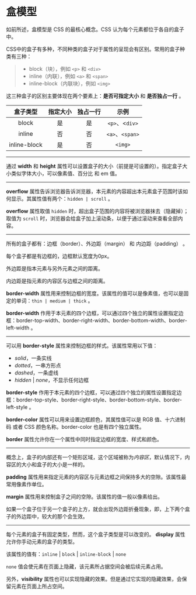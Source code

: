 # 盒模型

如前所述，盒模型是 CSS 的最核心概念。CSS 认为每个元素都位于各自的盒子中。

CSS中的盒子有多种，不同种类的盒子对于属性的呈现会有区别。常用的盒子种类有三种：

> - block（块），例如 `<p>` 和 `<div>`
> - inline（内联），例如 `<a>` 和 `<span>`
> - inline-block（内联块），例如 `<img>`

这三种盒子的区别主要体现在两个要素上：**是否可指定大小** 和 **是否独占一行** 。

| 盒子类型 | 指定大小 | 独占一行 | 示例 |
| :-: | :-: | :-: | :-: |
| block | 是 | 是 | `<p>`、<`div>` |
| inline | 否 | 否 |`<a>`、`<span>` |
| inline-block | 是 | 否 | `<img>` |


---

通过 **width** 和 **height** 属性可以设置盒子的大小（前提是可设置的）。指定盒子大小类似字体大小，可以像素值、百分比 和 em 值。

---

**overflow** 属性告诉浏览器告诉浏览器，本元素的内容超出本元素盒子范围时该如何显示。其属性值有两个：`hidden | scroll` 。

**overflow** 属性取值 `hidden` 时，超出盒子范围的内容将被浏览器抹去（隐藏掉）；取值为 `scroll` 时，浏览器会给盒子加上滚动条，以便于通过滚动来查看全部内容。

---

所有的盒子都有：边框（border）、外边距（margin） 和 内边距（padding） 。

每个盒子都是有边框的，边框默认宽度为0px。

外边距是指本元素与另外元素之间的距离。

内边距是指元素的内容区与边框之间的距离。

**border-width** 属性用来控制边框的宽度。该属性的值可以是像素值，也可以是固定的单词：`thin | medium | thick` 。

**border-width** 作用于本元素的四个边框，可以通过四个独立的属性设置指定边框：border-top-width、border-right-width、border-bottom-width、border-left-width 。

---

可以用 **border-style** 属性来控制边框的样式。该属性常用以下值：

- *solid*，一条实线
- *dotted*，一串方形点
- *dashed*，一条虚线
- *hidden* | *none*，不显示任何边框

**border-style** 作用于本元素的四个边框，可以通过四个独立的属性设置指定边框：border-top-style、border-right-style、border-bottom-style、border-left-style 。

**border-color** 属性可以用来设置边框颜色，其属性值可以是 RGB 值、十六进制码 或者 CSS 颜色名称。border-color 也是有四个独立属性。

**border** 属性允许你在一个属性中同时指定边框的宽度、样式和颜色。

---

概念上，盒子的内部还有一个矩形区域，这个区域被称为*内容区*，默认情况下，内容区的大小和盒子的大小是一样的。

**padding** 属性用来指定元素的内容区与元素边框之间保持多大的空隙。该属性最常用像素作单位。

**margin** 属性用来控制盒子之间的空隙。该属性的值一般以像素给出。

如果一个盒子位于另一个盒子的上方，就会出现外边距折叠现象，即，上下两个盒子的外边距中，较大的那个会生效。

---

每个元素的盒子有固定类型，然而，这个盒子类型是可以改变的。 **display** 属性允许你手动元素的盒子的类型。

该属性的值有：`inline` | `block` | `inline-block` | `none`

`none` 值会使元素在页面上隐藏，该元素所占据空间会被后续元素占用。

另外，**visibility** 属性也可以实现隐藏的效果。但是通过它实现的隐藏效果，会保留元素在页面上所占空间。
